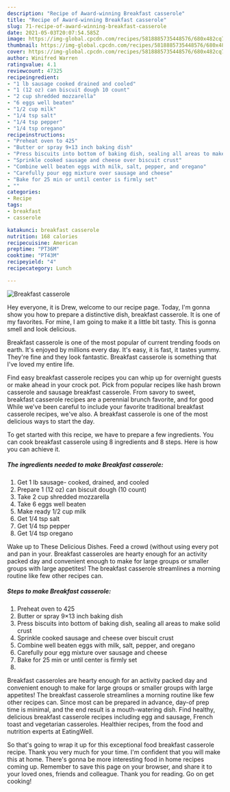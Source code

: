 ```yaml
---
description: "Recipe of Award-winning Breakfast casserole"
title: "Recipe of Award-winning Breakfast casserole"
slug: 71-recipe-of-award-winning-breakfast-casserole
date: 2021-05-03T20:07:54.585Z
image: https://img-global.cpcdn.com/recipes/5818885735448576/680x482cq70/breakfast-casserole-recipe-main-photo.jpg
thumbnail: https://img-global.cpcdn.com/recipes/5818885735448576/680x482cq70/breakfast-casserole-recipe-main-photo.jpg
cover: https://img-global.cpcdn.com/recipes/5818885735448576/680x482cq70/breakfast-casserole-recipe-main-photo.jpg
author: Winifred Warren
ratingvalue: 4.1
reviewcount: 47325
recipeingredient:
- "1 lb sausage cooked drained and cooled"
- "1 (12 oz) can biscuit dough 10 count"
- "2 cup shredded mozzarella"
- "6 eggs well beaten"
- "1/2 cup milk"
- "1/4 tsp salt"
- "1/4 tsp pepper"
- "1/4 tsp oregano"
recipeinstructions:
- "Preheat oven to 425"
- "Butter or spray 9×13 inch baking dish"
- "Press biscuits into bottom of baking dish, sealing all areas to make solid crust"
- "Sprinkle cooked sausage and cheese over biscuit crust"
- "Combine well beaten eggs with milk, salt, pepper, and oregano"
- "Carefully pour egg mixture over sausage and cheese"
- "Bake for 25 min or until center is firmly set"
- ""
categories:
- Recipe
tags:
- breakfast
- casserole

katakunci: breakfast casserole 
nutrition: 168 calories
recipecuisine: American
preptime: "PT36M"
cooktime: "PT43M"
recipeyield: "4"
recipecategory: Lunch

---
```



![Breakfast casserole](https://img-global.cpcdn.com/recipes/5818885735448576/680x482cq70/breakfast-casserole-recipe-main-photo.jpg)

Hey everyone, it is Drew, welcome to our recipe page. Today, I'm gonna show you how to prepare a distinctive dish, breakfast casserole. It is one of my favorites. For mine, I am going to make it a little bit tasty. This is gonna smell and look delicious.

Breakfast casserole is one of the most popular of current trending foods on earth. It's enjoyed by millions every day. It's easy, it is fast, it tastes yummy. They're fine and they look fantastic. Breakfast casserole is something that I've loved my entire life.

Find easy breakfast casserole recipes you can whip up for overnight guests or make ahead in your crock pot. Pick from popular recipes like hash brown casserole and sausage breakfast casserole. From savory to sweet, breakfast casserole recipes are a perennial brunch favorite, and for good While we&#39;ve been careful to include your favorite traditional breakfast casserole recipes, we&#39;ve also. A breakfast casserole is one of the most delicious ways to start the day.


To get started with this recipe, we have to prepare a few ingredients. You can cook breakfast casserole using 8 ingredients and 8 steps. Here is how you can achieve it.

<!--inarticleads1-->

##### The ingredients needed to make Breakfast casserole:

1. Get 1 lb sausage- cooked, drained, and cooled
1. Prepare 1 (12 oz) can biscuit dough (10 count)
1. Take 2 cup shredded mozzarella
1. Take 6 eggs well beaten
1. Make ready 1/2 cup milk
1. Get 1/4 tsp salt
1. Get 1/4 tsp pepper
1. Get 1/4 tsp oregano


Wake up to These Delicious Dishes. Feed a crowd (without using every pot and pan in your. Breakfast casseroles are hearty enough for an activity packed day and convenient enough to make for large groups or smaller groups with large appetites! The breakfast casserole streamlines a morning routine like few other recipes can. 

<!--inarticleads2-->

##### Steps to make Breakfast casserole:

1. Preheat oven to 425
1. Butter or spray 9×13 inch baking dish
1. Press biscuits into bottom of baking dish, sealing all areas to make solid crust
1. Sprinkle cooked sausage and cheese over biscuit crust
1. Combine well beaten eggs with milk, salt, pepper, and oregano
1. Carefully pour egg mixture over sausage and cheese
1. Bake for 25 min or until center is firmly set
1. 


Breakfast casseroles are hearty enough for an activity packed day and convenient enough to make for large groups or smaller groups with large appetites! The breakfast casserole streamlines a morning routine like few other recipes can. Since most can be prepared in advance, day-of prep time is minimal, and the end result is a mouth-watering dish. Find healthy, delicious breakfast casserole recipes including egg and sausage, French toast and vegetarian casseroles. Healthier recipes, from the food and nutrition experts at EatingWell. 

So that's going to wrap it up for this exceptional food breakfast casserole recipe. Thank you very much for your time. I'm confident that you will make this at home. There's gonna be more interesting food in home recipes coming up. Remember to save this page on your browser, and share it to your loved ones, friends and colleague. Thank you for reading. Go on get cooking!
